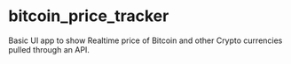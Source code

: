 # bitcoin_price_tracker
Basic UI app to show Realtime price of Bitcoin and other Crypto currencies pulled through an API.
